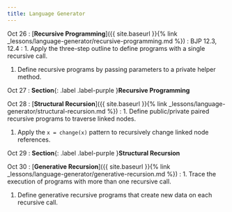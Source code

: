```yaml
---
title: Language Generator
---
```


Oct 26
: [**Recursive Programming**]({{ site.baseurl }}{% link _lessons/language-generator/recursive-programming.md %})
  : BJP 12.3, 12.4
: 1. Apply the three-step outline to define programs with a single recursive call.
  1. Define recursive programs by passing parameters to a private helper method.

Oct 27
: **Section**{: .label .label-purple }**Recursive Programming**

Oct 28
: [**Structural Recursion**]({{ site.baseurl }}{% link _lessons/language-generator/structural-recursion.md %})
: 1. Define public/private paired recursive programs to traverse linked nodes.
  1. Apply the `x = change(x)` pattern to recursively change linked node references.

Oct 29
: **Section**{: .label .label-purple }**Structural Recursion**

Oct 30
: [**Generative Recursion**]({{ site.baseurl }}{% link _lessons/language-generator/generative-recursion.md %})
: 1. Trace the execution of programs with more than one recursive call.
  1. Define generative recursive programs that create new data on each recursive call.
